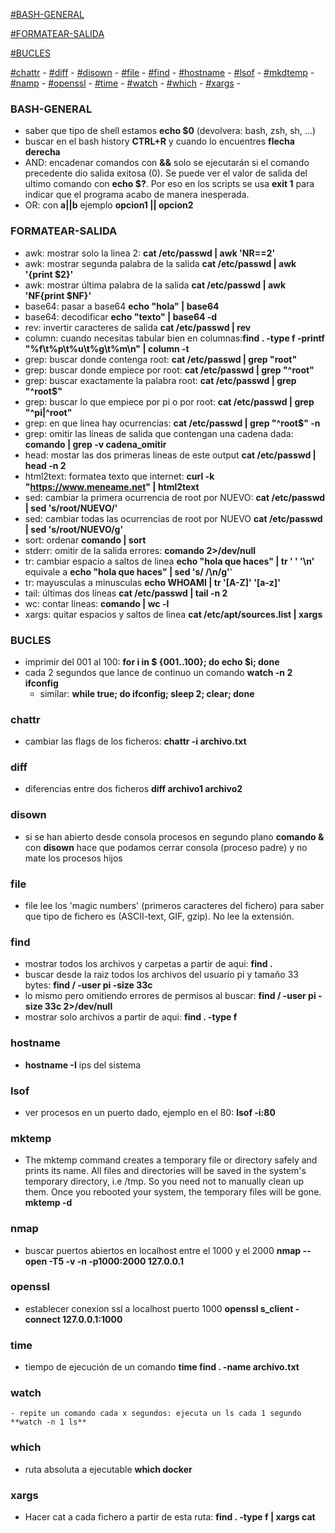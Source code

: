 [#BASH-GENERAL](#BASH-GENERAL)

[#FORMATEAR-SALIDA](#FORMATEAR-SALIDA)

[#BUCLES](#BUCLES)

[#chattr](#chattr) -
[#diff](#diff) -
[#disown](#diwown) -
[#file](#file) -
[#find](#find) -
[#hostname](#hostname) -
[#lsof](#lsof) -
[#mkdtemp](#mkdtemp) -
[#namp](#namp) -
[#openssl](#openssl) -
[#time](#time) -
[#watch](#watch) -
[#which](#which) -
[#xargs](#xargs) -

### BASH-GENERAL
  - saber que tipo de shell estamos **echo $0** (devolvera: bash, zsh, sh, ...)
  - buscar en el bash history **CTRL+R** y cuando lo encuentres **flecha derecha**
  - AND: encadenar comandos con **&&** solo se ejecutarán si el comando precedente dio salida exitosa (0). Se puede ver el valor de salida del ultimo comando con **echo $?**. Por eso en los scripts se usa **exit 1** para indicar que el programa acabo de manera inesperada.
  - OR: con **a||b** ejemplo **opcion1 || opcion2**

### FORMATEAR-SALIDA
  - awk: mostrar solo la linea 2: **cat /etc/passwd | awk 'NR==2'**
  - awk: mostrar segunda palabra de la salida **cat /etc/passwd | awk '{print $2}'**
  - awk: mostrar última palabra de la salida **cat /etc/passwd | awk 'NF{print $NF}'**
  - base64: pasar a base64 **echo "hola" | base64**
  - base64: decodificar **echo "texto" | base64 -d**
  - rev: invertir caracteres de salida **cat /etc/passwd | rev**
  - column: cuando necesitas tabular bien en columnas:**find . -type f -printf "%f\t%p\t%u\t%g\t%m\n" | column -t**
  - grep: buscar donde contenga root: **cat /etc/passwd | grep "root"**
  - grep: buscar donde empiece por root: **cat /etc/passwd | grep "^root"**
  - grep: buscar exactamente la palabra root: **cat /etc/passwd | grep "^root$"**
  - grep: buscar lo que empiece por pi o por root: **cat /etc/passwd | grep "^pi\|^root"**
  - grep: en que linea hay ocurrencias: **cat /etc/passwd | grep "^root$" -n**
  - grep: omitir las líneas de salida que contengan una cadena dada: **comando | grep -v cadena_omitir**
  - head: mostar las dos primeras lineas de este output **cat /etc/passwd | head -n 2**
  - html2text: formatea texto que internet: **curl -k "https://www.meneame.net" | html2text**
  - sed: cambiar la primera ocurrencia de root por NUEVO: **cat /etc/passwd | sed 's/root/NUEVO/'**
  - sed: cambiar todas las ocurrencias de root por NUEVO **cat /etc/passwd | sed 's/root/NUEVO/g'**
  - sort: ordenar **comando | sort**
  - stderr: omitir de la salida errores: **comando 2>/dev/null**
  - tr: cambiar espacio a saltos de linea **echo "hola que haces" | tr ' ' '\n'** equivale a **echo "hola que haces" | sed 's/ /\n/g'**'
  - tr: mayusculas a minusculas **echo WHOAMI | tr '[A-Z]' '[a-z]'**
  - tail: últimas dos líneas **cat /etc/passwd | tail -n 2**
  - wc: contar lineas: **comando | wc -l**
  - xargs: quitar espacios y saltos de linea **cat /etc/apt/sources.list | xargs**

### BUCLES
  - imprimir del 001 al 100: **for i in $ {001..100}; do echo $i; done**
  - cada 2 segundos que lance de continuo un comando **watch -n 2 ifconfig**
    - similar: **while true; do ifconfig; sleep 2; clear; done**


### chattr
  - cambiar las flags de los ficheros: **chattr -i archivo.txt**

### diff
  - diferencias entre dos ficheros **diff archivo1 archivo2**

### disown
  - si se han abierto desde consola procesos en segundo plano **comando &** con **disown** hace que podamos cerrar consola (proceso padre) y no mate los procesos hijos

### file
  - file lee los 'magic numbers' (primeros caracteres del fichero) para saber que tipo de fichero es (ASCII-text, GIF, gzip). No lee la extensión.

### find
  - mostrar todos los archivos y carpetas a partir de aqui: **find .**
  - buscar desde la raiz todos los archivos del usuario pi y tamaño 33 bytes: **find / -user pi -size 33c**
  - lo mismo pero omitiendo errores de permisos al buscar: **find / -user pi -size 33c 2>/dev/null**
  - mostrar solo archivos a partir de aqui: **find . -type f**

### hostname
  - **hostname -I** ips del sistema

### lsof
  - ver procesos en un puerto dado, ejemplo en el 80: **lsof -i:80**

### mktemp
  - The mktemp command creates a temporary file or directory safely and prints its name. All files and directories will be saved in the system's temporary directory, i.e /tmp. So you need not to manually clean up them. Once you rebooted your system, the temporary files will be gone. **mktemp -d**

### nmap
  - buscar puertos abiertos en localhost entre el 1000 y el 2000 **nmap --open -T5 -v -n -p1000:2000 127.0.0.1**

### openssl
  - establecer conexion ssl a localhost puerto 1000 **openssl s_client -connect 127.0.0.1:1000**

### time
  - tiempo de ejecución de un comando **time find . -name archivo.txt**

### watch
    - repite un comando cada x segundos: ejecuta un ls cada 1 segundo **watch -n 1 ls**

### which
  - ruta absoluta a ejecutable **which docker**

### xargs
  - Hacer cat a cada fichero a partir de esta ruta: **find . -type f | xargs cat**
